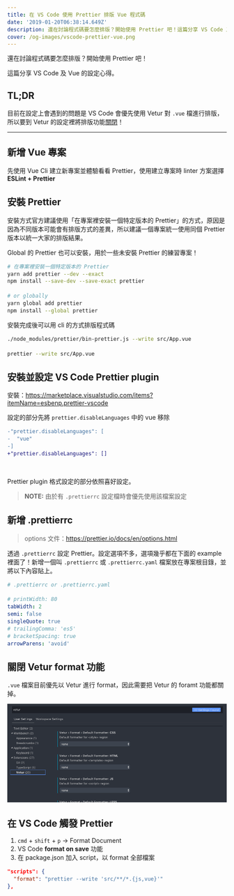 ```yaml
---
title: 在 VS Code 使用 Prettier 排版 Vue 程式碼
date: '2019-01-20T06:38:14.649Z'
description: 還在討論程式碼要怎麼排版？開始使用 Prettier 吧！這篇分享 VS Code 及 Vue 的設定心得，主要是把 Vetur 的排版功能關閉並改用 Prettier 排版
cover: /og-images/vscode-prettier-vue.png
---
```


還在討論程式碼要怎麼排版？開始使用 Prettier 吧！

這篇分享 VS Code 及 Vue 的設定心得。

## TL;DR

目前在設定上會遇到的問題是 VS Code 會優先使用 Vetur 對 `.vue` 檔進行排版，所以要到 Vetur 的設定裡將排版功能[關閉](#關閉-vetur-format-功能)！

---

## 新增 Vue 專案

先使用 Vue Cli 建立新專案並體驗看看 Prettier，使用建立專案時 linter 方案選擇 **ESLint + Prettier**

## 安裝 Prettier

安裝方式官方建議使用「在專案裡安裝一個特定版本的 Prettier」的方式，原因是因為不同版本可能會有排版方式的差異，所以建議一個專案統一使用同個 Prettier 版本以統一大家的排版結果。

Global 的 Prettier 也可以安裝，用於一些未安裝 Prettier 的練習專案！

```bash
# 在專案裡安裝一個特定版本的 Prettier
yarn add prettier --dev --exact
npm install --save-dev --save-exact prettier

# or globally
yarn global add prettier
npm install --global prettier
```

安裝完成後可以用 cli 的方式排版程式碼

```bash
./node_modules/prettier/bin-prettier.js --write src/App.vue

prettier --write src/App.vue
```

## 安裝並設定 VS Code Prettier plugin

安裝：https://marketplace.visualstudio.com/items?itemName=esbenp.prettier-vscode

設定的部分先將 `prettier.disableLanguages` 中的 vue 移除

```diff
-"prettier.disableLanguages": [
-  "vue"
-]
+"prettier.disableLanguages": []
```

<br>

Prettier plugin 格式設定的部分依照喜好設定。

> **NOTE:** 由於有 `.prettierrc` 設定檔時會優先使用該檔案設定

## 新增 .prettierrc

> options 文件：https://prettier.io/docs/en/options.html

透過 `.prettierrc` 設定 Prettier。設定選項不多，選項幾乎都在下面的 example 裡面了！新增一個叫 `.prettierrc` 或 `.prettierrc.yaml` 檔案放在專案根目錄，並將以下內容貼上。

```yaml
# .prettierrc or .prettierrc.yaml

# printWidth: 80
tabWidth: 2
semi: false
singleQuote: true
# trailingComma: 'es5'
# bracketSpacing: true
arrowParens: 'avoid'
```

## 關閉 Vetur format 功能

`.vue` 檔案目前優先以 Vetur 進行 format，因此需要把 Vetur 的 foramt 功能都關掉。

![](./vetur.png)

## 在 VS Code 觸發 Prettier

1. `cmd` + `shift` + `p` -> Format Document
2. VS Code **format on save** 功能
3. 在 package.json 加入 script，以 format 全部檔案

```json
"scripts": {
  "format": "prettier --write 'src/**/*.{js,vue}'"
},
```
